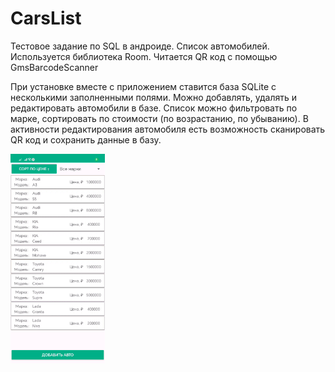 # CarsList
Тестовое задание по SQL в андроиде. Список автомобилей.
Используется библиотека Room. Читается QR код с помощью GmsBarcodeScanner

При установке вместе с приложением ставится база SQLite с несколькими заполненными полями. 
Можно добавлять, удалять и редактировать автомобили в базе. 
Список можно фильтровать по марке, сортировать по стоимости (по возрастанию, по убыванию).
В активности редактирования автомобиля есть возможность сканировать QR код и сохранить данные в базу.

<img src = "demo.gif" width = 30%> 
